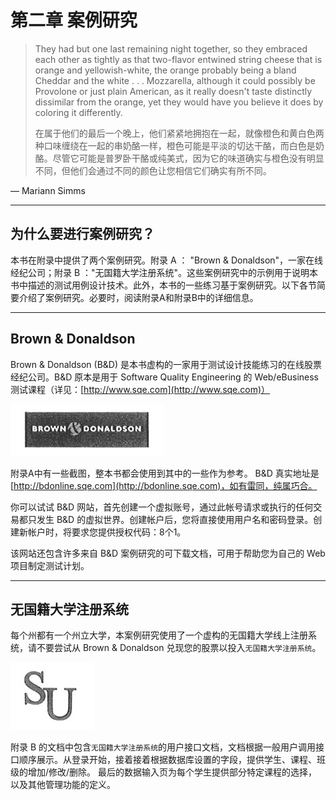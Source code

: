 # 第二章 案例研究

>They had but one last remaining night together, so they embraced each other as tightly as that two-flavor entwined string cheese that is orange and yellowish-white, the orange probably being a bland Cheddar and the white . . . Mozzarella, although it could possibly be Provolone or just plain American, as it really doesn't taste distinctly dissimilar from the orange, yet they would have you believe it does by coloring it differently.
>
>在属于他们的最后一个晚上，他们紧紧地拥抱在一起，就像橙色和黄白色两种口味缠绕在一起的串奶酪一样，橙色可能是平淡的切达干酪，而白色是奶酪。尽管它可能是普罗卧干酪或纯美式，因为它的味道确实与橙色没有明显不同，但他们会通过不同的颜色让您相信它们确实有所不同。

— Mariann Simms

---

## 为什么要进行案例研究？

本书在附录中提供了两个案例研究。附录 A ： "Brown & Donaldson"，一家在线经纪公司；附录 B ："无国籍大学注册系统"。这些案例研究中的示例用于说明本书中描述的测试用例设计技术。此外，本书的一些练习基于案例研究。以下各节简要介绍了案例研究。必要时，阅读附录A和附录B中的详细信息。

--- 

## Brown & Donaldson

Brown & Donaldson (B&D) 是本书虚构的一家用于测试设计技能练习的在线股票经纪公司。B&D 原本是用于 Software Quality Engineering 的 Web/eBusiness 测试课程（详见：[http://www.sqe.com](http://www.sqe.com)）

![b&g](img/b&d.jpg)

附录A中有一些截图，整本书都会使用到其中的一些作为参考。 B&D 真实地址是 [http://bdonline.sqe.com](http://bdonline.sqe.com)，如有雷同，纯属巧合。

你可以试试 B&D 网站，首先创建一个虚拟账号，通过此帐号请求或执行的任何交易都只发生 B&D 的虚拟世界。创建帐户后，您将直接使用用户名和密码登录。创建新帐户时，将要求您提供授权代码：8个1。

该网站还包含许多来自 B&D 案例研究的可下载文档，可用于帮助您为自己的 Web 项目制定测试计划。

---

## 无国籍大学注册系统

每个州都有一个州立大学，本案例研究使用了一个虚构的无国籍大学线上注册系统，请不要尝试从 Brown & Donaldson 兑现您的股票以投入`无国籍大学注册系统`。

![su](img/SU.jpg)

附录 B 的文档中包含`无国籍大学注册系统`的用户接口文档，文档根据一般用户调用接口顺序展示。从登录开始，接着接着根据数据库设置的字段，提供学生、课程、班级的增加/修改/删除。 最后的数据输入页为每个学生提供部分特定课程的选择，以及其他管理功能的定义。